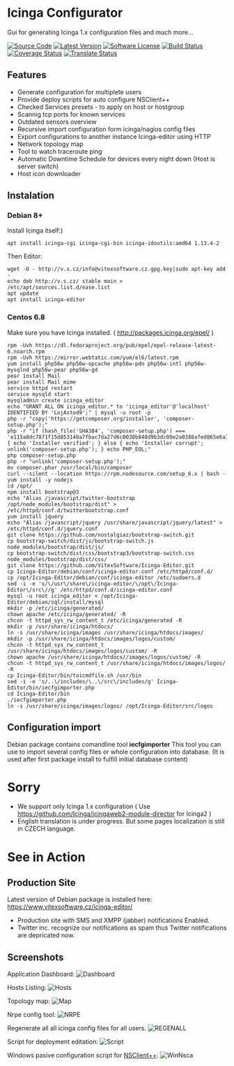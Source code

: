 Icinga Configurator
===================

Gui for generating Icinga 1.x configuration files and much more...

[![Source Code](http://img.shields.io/badge/source-Vitexus/icinga_configurator-blue.svg?style=flat-square)](https://github.com/Vitexus/icinga_configurator)
[![Latest Version](https://img.shields.io/github/release/Vitexus/icinga_configurator.svg?style=flat-square)](https://github.com/Vitexus/icinga_configurator/releases)
[![Software License](https://img.shields.io/badge/license-GPL-brightgreen.svg?style=flat-square)](https://github.com/Vitexus/icinga_configurator/blob/master/LICENSE)
[![Build Status](https://img.shields.io/travis/Vitexus/icinga_configurator/master.svg?style=flat-square)](https://travis-ci.org/Vitexus/icinga_configurator)
[![Coverage Status](https://img.shields.io/coveralls/Vitexus/icinga_configurator/master.svg?style=flat-square)](https://coveralls.io/r/Vitexus/icinga_configurator?branch=master)
[![Translate Status](https://hosted.weblate.org/widgets/icinga-editor/-/shields-badge.svg)](https://hosted.weblate.org/engage/icinga-editor/?utm_source=widget)

Features
--------

 * Generate configuration for multiplete users
 * Provide deploy scripts for auto configure NSClient++ 
 * Checked Services presets - to apply on host or hostgroup
 * Scannig tcp ports for known services
 * Outdated sensors overview
 * Recursive import configuration form icinga/nagios config files
 * Export configurations to another instance Icinga-editor using HTTP
 * Network topology map
 * Tool to watch traceroute ping 
 * Automatic Downtime Schedule for devices every night down (Host is server switch)
 * Host icon downloader

Instalation
-----------

### Debian 8+

Install Icinga itself:)

    apt install icinga-cgi icinga-cgi-bin icinga-idoutils:amd64 1.13.4-2


Then Editor:

    wget -O - http://v.s.cz/info@vitexsoftware.cz.gpg.key|sudo apt-key add -
    echo deb http://v.s.cz/ stable main > /etc/apt/sources.list.d/ease.list
    apt update
    apt install icinga-editor

### Centos 6.8    

Make sure you have Icinga installed. ( http://packages.icinga.org/epel/ )

```
rpm -Uvh https://dl.fedoraproject.org/pub/epel/epel-release-latest-6.noarch.rpm
rpm -Uvh https://mirror.webtatic.com/yum/el6/latest.rpm
yum install php56w php56w-opcache php56w-pdo php56w-intl php56w-mysqlnd php56w-pear php56w-gd
pear install Mail
pear install Mail_mime
service httpd restart
service mysqld start
mysqladmin create icinga_editor
echo "GRANT ALL ON icinga_editor.* to 'icinga_editor'@'localhost' IDENTIFIED BY 'LojAstod9';" | mysql -u root -p
php -r "copy('https://getcomposer.org/installer', 'composer-setup.php');"
php -r "if (hash_file('SHA384', 'composer-setup.php') === 'e115a8dc7871f15d853148a7fbac7da27d6c0030b848d9b3dc09e2a0388afed865e6a3d6b3c0fad45c48e2b5fc1196ae') { echo 'Installer verified'; } else { echo 'Installer corrupt'; unlink('composer-setup.php'); } echo PHP_EOL;"
php composer-setup.php
php -r "unlink('composer-setup.php');"
mv composer.phar /usr/local/bin/composer
curl --silent --location https://rpm.nodesource.com/setup_6.x | bash -
yum install -y nodejs
cd /opt/
npm install bootstrap@3
echo "Alias /javascript/twitter-bootstrap /opt/node_modules/bootstrap/dist" > /etc/httpd/conf.d/twitterbootstrap.conf
yum install jquery
echo "Alias /javascript/jquery /usr/share/javascript/jquery/latest" > /etc/httpd/conf.d/jquery.conf
git clone https://github.com/nostalgiaz/bootstrap-switch.git
cp bootstrap-switch/dist/js/bootstrap-switch.js node_modules/bootstrap/dist/js/
cp bootstrap-switch/dist/css/bootstrap3/bootstrap-switch.css node_modules/bootstrap/dist/css/
git clone https://github.com/VitexSoftware/Icinga-Editor.git
cp Icinga-Editor/debian/conf/icinga-editor.conf /etc/httpd/conf.d/
cp /opt/Icinga-Editor/debian/conf/icinga-editor /etc/sudoers.d
sed -i -e 's/\/usr\/share\/icinga-editor/\/opt\/Icinga-Editor\/src\//g' /etc/httpd/conf.d/icinga-editor.conf
mysql -u root icinga_editor < /opt/Icinga-Editor/debian/sql/install/mysql
mkdir -p /etc/icinga/generated/
chown apache /etc/icinga/generated/ -R
chcon -t httpd_sys_rw_content_t /etc/icinga/generated -R
mkdir -p /usr/share/icinga/htdocs/
ln -s /usr/share/icinga/images /usr/share/icinga/htdocs/images/
mkdir -p /usr/share/icinga/htdocs/images/logos/custom/
chcon -t httpd_sys_rw_content_t /usr/share/icinga/htdocs/images/logos/custom/ -R
chown apache /usr/share/icinga/htdocs//images/logos/custom/ -R
chcon -t httpd_sys_rw_content_t /usr/share/icinga/htdocs/images/logos/ -R
cp Icinga-Editor/bin/toicmdfile.sh /usr/bin
sed -i -e 's/..\/includes/\..\/src\/includes/g' Icinga-Editor/bin/iecfgimporter.php
cd Icinga-Editor/bin
./iecfgimporter.php
ln -s /usr/share/icinga/images/logos/ /opt/Icinga-Editor/src/logos
```

Configuration import
-----------------------------

Debian package contains comandline tool  **iecfgimporter** 
This tool you can use to import several config files or whole configuration into database. 
(It is used after first package install to fulfill initial database content)

Sorry
=====

  * We support only Icinga 1.x configuration ( Use https://github.com/Icinga/icingaweb2-module-director for Icinga2 )
  * English translation is under progress. But some pages localization is still in CZECH language.

See in Action
=============


Production Site
---------------

Latest version of Debian package is installed here: https://www.vitexsoftware.cz/icinga-editor/

 * Production site with SMS and XMPP (jabber) notifications Enabled. 
 * Twitter inc. recognize our notifications as spam thus Twitter notifications are
depricated now.


Screenshots
-----------

Application Dashboard:
![Dashboard](https://raw.githubusercontent.com/VitexSoftware/Icinga-Editor/master/doc/dashboard.png)

Hosts Listing:
![Hosts](https://raw.githubusercontent.com/VitexSoftware/Icinga-Editor/master/doc/hosts.png)

Topology map:
![Map](https://raw.githubusercontent.com/VitexSoftware/Icinga-Editor/master/doc/map.png)

Nrpe config tool:
![NRPE](https://raw.githubusercontent.com/VitexSoftware/Icinga-Editor/master/doc/nrpe.png)

Regenerate all all icinga config files for all users.
![REGENALL](https://raw.githubusercontent.com/VitexSoftware/Icinga-Editor/master/doc/regenall.png)

Script for deployment editation:
![Script](https://raw.githubusercontent.com/VitexSoftware/Icinga-Editor/master/doc/script.png)

Windows pasive configuration script for [NSClient++](https://www.nsclient.org/):
![WinNsca](https://raw.githubusercontent.com/VitexSoftware/Icinga-Editor/master/doc/winnsca.png)

